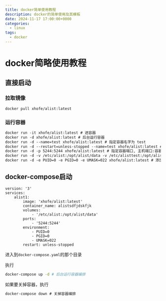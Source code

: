 ```yaml
---
title: docker简单使用教程
description: docker的简单使用及其模板
date: 2024-11-17 17:00:00+0000
categories:
  - linux
tags:
  - docker
---
```

# docker简略使用教程

## 直接启动

### 拉取镜像

```bash
docker pull xhofe/alist:latest
```

### 运行容器

```bash 
docker run -it xhofe/alist:latest # 进容器  
docker run -d xhofe/alist:latest # 后台运行容器  
docker run -d --name=test xhofe/alist:latest # 指定容器名字为 test  
docker run -d --restart=unless-stopped --name=test xhofe/alist:latest # 指定容器一直重启-p 5244:5244  
docker run -d -p 5244:5244 xhofe/alist:latest # 指定容器端口, 主机端口:容器端口  
docker run -d -v /etc/alist:/opt/alist/data -v /etc/alisttest:/opt/alist/datatest xhofe/alist:latest # 指定存储卷 主机路径:容器路径  
docker run -d -e PUID=0 -e PGID=0 -e UMASK=022 xhofe/alist:latest # 添加环境变量  
```

## docker-compose启动

```docker-compose  
version: '3'  
services:  
    alist1:  
        image: 'xhofe/alist:latest'  
        container_name: alistsdfjdskfjk  
        volumes:  
            - '/etc/alist:/opt/alist/data'  
        ports:  
            - '5244:5244'  
        environment:  
            - PUID=0  
            - PGID=0  
            - UMASK=022  
        restart: unless-stopped  
```

进入到`docker-compose.yaml`的那个目录  

执行  

```bash
docker-compose up -d # 后台运行容器编排  
```

如果要关掉容器，执行

```bash
docker-compose down # 关掉容器编排
```
